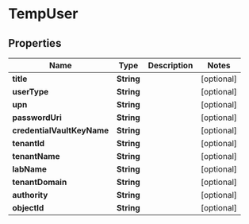 # TempUser

## Properties
Name | Type | Description | Notes
------------ | ------------- | ------------- | -------------
**title** | **String** |  |  [optional]
**userType** | **String** |  |  [optional]
**upn** | **String** |  |  [optional]
**passwordUri** | **String** |  |  [optional]
**credentialVaultKeyName** | **String** |  |  [optional]
**tenantId** | **String** |  |  [optional]
**tenantName** | **String** |  |  [optional]
**labName** | **String** |  |  [optional]
**tenantDomain** | **String** |  |  [optional]
**authority** | **String** |  |  [optional]
**objectId** | **String** |  |  [optional]
